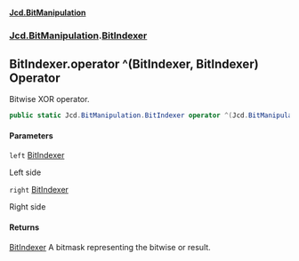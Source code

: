 #### [Jcd.BitManipulation](index 'index')
### [Jcd.BitManipulation](Jcd.BitManipulation 'Jcd.BitManipulation').[BitIndexer](Jcd.BitManipulation.BitIndexer 'Jcd.BitManipulation.BitIndexer')

## BitIndexer.operator ^(BitIndexer, BitIndexer) Operator

Bitwise XOR operator.

```csharp
public static Jcd.BitManipulation.BitIndexer operator ^(Jcd.BitManipulation.BitIndexer left, Jcd.BitManipulation.BitIndexer right);
```
#### Parameters

<a name='Jcd.BitManipulation.BitIndexer.op_ExclusiveOr(Jcd.BitManipulation.BitIndexer,Jcd.BitManipulation.BitIndexer).left'></a>

`left` [BitIndexer](Jcd.BitManipulation.BitIndexer 'Jcd.BitManipulation.BitIndexer')

Left side

<a name='Jcd.BitManipulation.BitIndexer.op_ExclusiveOr(Jcd.BitManipulation.BitIndexer,Jcd.BitManipulation.BitIndexer).right'></a>

`right` [BitIndexer](Jcd.BitManipulation.BitIndexer 'Jcd.BitManipulation.BitIndexer')

Right side

#### Returns
[BitIndexer](Jcd.BitManipulation.BitIndexer 'Jcd.BitManipulation.BitIndexer')
A bitmask representing the bitwise or result.